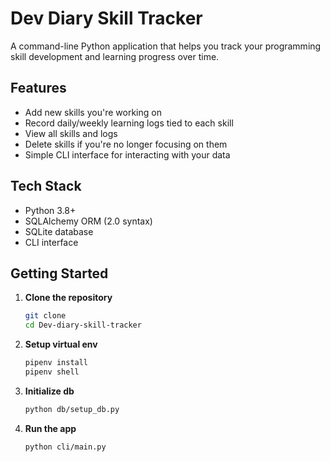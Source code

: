 # Dev Diary Skill Tracker

A command-line Python application that helps you track your programming skill development and learning progress over time.

## Features

- Add new skills you're working on
- Record daily/weekly learning logs tied to each skill
- View all skills and logs
- Delete skills if you're no longer focusing on them
- Simple CLI interface for interacting with your data

## Tech Stack

- Python 3.8+
- SQLAlchemy ORM (2.0 syntax)
- SQLite database
- CLI interface


## Getting Started

1. **Clone the repository**  
   ```bash
   git clone
   cd Dev-diary-skill-tracker

2. **Setup virtual env**
    ```bash
    pipenv install
    pipenv shell

3. **Initialize db**
    ```bash
    python db/setup_db.py

4. **Run the app**
    ```bash
    python cli/main.py
